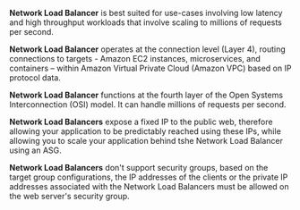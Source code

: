 **Network Load Balancer** is best suited for use-cases involving low latency and high throughput workloads that involve scaling to millions of requests per second. 

**Network Load Balancer** operates at the connection level (Layer 4), routing connections to targets - Amazon EC2 instances, microservices, and containers – within Amazon Virtual Private Cloud (Amazon VPC) based on IP protocol data.

**Network Load Balancer** functions at the fourth layer of the Open Systems Interconnection (OSI) model. It can handle millions of requests per second.

**Network Load Balancers** expose a fixed IP to the public web, therefore allowing your application to be predictably reached using these IPs, while allowing you to scale your application behind tshe Network Load Balancer using an ASG.

**Network Load Balancers** don't support security groups, based on the target group configurations, the IP addresses of the clients or the private IP addresses associated with the Network Load Balancers must be allowed on the web server's security group.